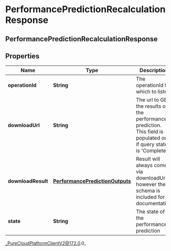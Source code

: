 # PerformancePredictionRecalculationResponse

## PerformancePredictionRecalculationResponse

## Properties

|Name | Type | Description | Notes|
|------------ | ------------- | ------------- | -------------|
| **operationId** | **String** | The operationId for which to listen | |
| **downloadUrl** | **String** | The url to GET the results of the performance prediction. This field is populated only if query state is &#39;Complete&#39; | [optional] |
| **downloadResult** | [**PerformancePredictionOutputs**](PerformancePredictionOutputs) | Result will always come via downloadUrls; however the schema is included for documentation | [optional] |
| **state** | **String** | The state of the performance prediction | |



_PureCloudPlatformClientV2@172.0.0_
